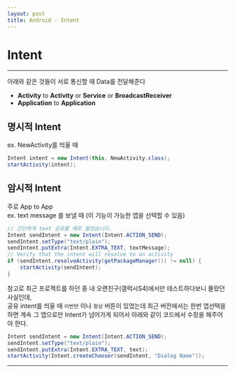 ```yaml
---
layout: post
title: Android - Intent
---
```


# Intent

---

아래와 같은 것들이 서로 통신할 때 Data를 전달해준다  

* **Activity** to **Activity** or **Service** or **BroadcastReceiver**  
* **Application** to **Application**  

## 명시적 Intent  

ex. NewActivity를 띄울 때  

```Java  
Intent intent = new Intent(this, NewActivity.class);
startActivity(intent);
```  

## 암시적 Intent  

주로 App to App  
ex. text message 를 보낼 때 (이 기능이 가능한 앱을 선택할 수 있음)  


```Java  
// 간단하게 text 공유를 예로 들었습니다.
Intent sendIntent = new Intent(Intent.ACTION_SEND);
sendIntent.setType("text/plain");
sendIntent.putExtra(Intent.EXTRA_TEXT, textMessage);
// Verify that the intent will resolve to an activity
if (sendIntent.resolveActivity(getPackageManager()) != null) {
    startActivity(sendIntent);
}
```  

참고로 최근 프로젝트를 하던 중 내 오랜친구(갤럭시S4)에서만 테스트하다보니 몰랐던 사실인데,  
공유 intent를 띄울 때 `이번만` 이나 `항상` 버튼이 있었는데 최근 버전에서는 한번 앱선택을 하면 계속 그 앱으로만 Intent가 넘어가게 되어서 아래와 같이 코드에서 수정을 해주어야 한다.

```Java  
Intent sendIntent = new Intent(Intent.ACTION_SEND);
sendIntent.setType("text/plain");
sendIntent.putExtra(Intent.EXTRA_TEXT, text);
startActivity(Intent.createChooser(sendIntent, "Dialog Name"));
```  

---
